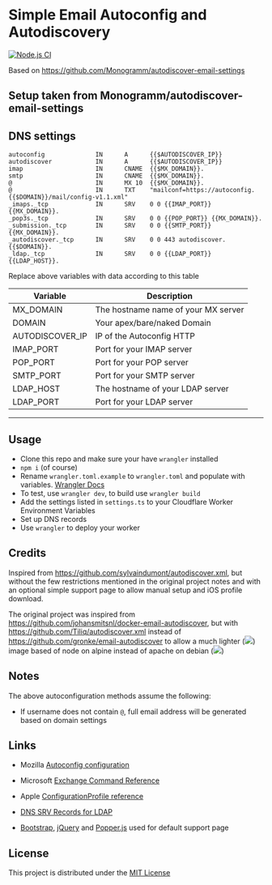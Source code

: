 # Simple Email Autoconfig and Autodiscovery

[![Node.js CI](https://github.com/jhampton/autodiscover-cloudflare-worker/actions/workflows/basic_tests.yaml/badge.svg)](https://github.com/jhampton/autodiscover-cloudflare-worker/actions/workflows/basic_tests.yaml)

Based on https://github.com/Monogramm/autodiscover-email-settings

## Setup taken from Monogramm/autodiscover-email-settings

## DNS settings

    autoconfig              IN      A      {{$AUTODISCOVER_IP}}
    autodiscover            IN      A      {{$AUTODISCOVER_IP}}
    imap                    IN      CNAME  {{$MX_DOMAIN}}.
    smtp                    IN      CNAME  {{$MX_DOMAIN}}.
    @                       IN      MX 10  {{$MX_DOMAIN}}.
    @                       IN      TXT    "mailconf=https://autoconfig.{{$DOMAIN}}/mail/config-v1.1.xml"
    _imaps._tcp             IN      SRV    0 0 {{IMAP_PORT}} {{MX_DOMAIN}}.
    _pop3s._tcp             IN      SRV    0 0 {{POP_PORT}} {{MX_DOMAIN}}.
    _submission._tcp        IN      SRV    0 0 {{SMTP_PORT}} {{MX_DOMAIN}}.
    _autodiscover._tcp      IN      SRV    0 0 443 autodiscover.{{$DOMAIN}}.
    _ldap._tcp              IN      SRV    0 0 {{LDAP_PORT}} {{LDAP_HOST}}.

Replace above variables with data according to this table

| Variable        | Description                         |
| --------------- | ----------------------------------- |
| MX_DOMAIN       | The hostname name of your MX server |
| DOMAIN          | Your apex/bare/naked Domain         |
| AUTODISCOVER_IP | IP of the Autoconfig HTTP           |
| IMAP_PORT       | Port for your IMAP server           |
| POP_PORT        | Port for your POP server            |
| SMTP_PORT       | Port for your SMTP server           |
| LDAP_HOST       | The hostname of your LDAP server    |
| LDAP_PORT       | Port for your LDAP server           |

---

## Usage

- Clone this repo and make sure your have `wrangler` installed
- `npm i` (of course)
- Rename `wrangler.toml.example` to `wrangler.toml` and populate with variables. [Wrangler Docs](https://developers.cloudflare.com/workers/get-started/guide#6-preview-your-project)
- To test, use `wrangler dev`, to build use `wrangler build`
- Add the settings listed in `settings.ts` to your Cloudflare Worker Environment Variables
- Set up DNS records 
- Use `wrangler` to deploy your worker

## Credits

Inspired from <https://github.com/sylvaindumont/autodiscover.xml>, but without the few restrictions mentioned in the original project notes and with an optional simple support page to allow manual setup and iOS profile download.

The original project was inspired from <https://github.com/johansmitsnl/docker-email-autodiscover>, but with <https://github.com/Tiliq/autodiscover.xml> instead of <https://github.com/gronke/email-autodiscover> to allow a much lighter ([![](https://images.microbadger.com/badges/image/weboaks/autodiscover-email-settings.svg)](https://microbadger.com/images/weboaks/autodiscover-email-settings)) image based of node on alpine instead of apache on debian ([![](https://images.microbadger.com/badges/image/jsmitsnl/docker-email-autodiscover.svg)](https://microbadger.com/images/jsmitsnl/docker-email-autodiscover))

## Notes

The above autoconfiguration methods assume the following:

- If username does not contain `@`, full email address will be generated based on domain settings

## Links

- Mozilla [Autoconfig configuration](https://developer.mozilla.org/en-US/docs/Mozilla/Thunderbird/Autoconfiguration/FileFormat/HowTo)

- Microsoft [Exchange Command Reference](https://docs.microsoft.com/en-us/openspecs/exchange_server_protocols/ms-ascmd/1a3490f1-afe1-418a-aa92-6f630036d65a)

- Apple [ConfigurationProfile reference](https://developer.apple.com/library/archive/featuredarticles/iPhoneConfigurationProfileRef/index.html)

- [DNS SRV Records for LDAP](https://github.com/doctorjbeam/LDAPAutoDiscover)

- [Bootstrap](https://getbootstrap.com/), [jQuery](https://jquery.com/) and [Popper.js](https://popper.js.org/) used for default support page

## License

This project is distributed under the [MIT License](LICENSE)
